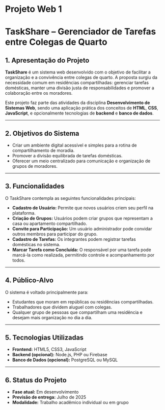 # Projeto Web 1

# TaskShare – Gerenciador de Tarefas entre Colegas de Quarto

## 1. Apresentação do Projeto

**TaskShare** é um sistema web desenvolvido com o objetivo de facilitar a organização e a convivência entre colegas de quarto. A proposta surgiu da necessidade comum em residências compartilhadas: gerenciar tarefas domésticas, manter uma divisão justa de responsabilidades e promover a colaboração entre os moradores.

Este projeto faz parte das atividades da disciplina **Desenvolvimento de Sistemas Web**, sendo uma aplicação prática dos conceitos de **HTML**, **CSS**, **JavaScript**, e opcionalmente tecnologias de **backend** e **banco de dados**.

---

## 2. Objetivos do Sistema

- Criar um ambiente digital acessível e simples para a rotina de compartilhamento de moradia.  
- Promover a divisão equilibrada de tarefas domésticas.  
- Oferecer um meio centralizado para comunicação e organização de grupos de moradores.

---

## 3. Funcionalidades

O TaskShare contempla as seguintes funcionalidades principais:

- **Cadastro de Usuário:** Permite que novos usuários criem seu perfil na plataforma.  
- **Criação de Grupos:** Usuários podem criar grupos que representam a casa ou apartamento compartilhado.  
- **Convite para Participação:** Um usuário administrador pode convidar outros membros para participar do grupo.  
- **Cadastro de Tarefas:** Os integrantes podem registrar tarefas domésticas no sistema.  
- **Marcar Tarefa como Concluída:** O responsável por uma tarefa pode marcá-la como realizada, permitindo controle e acompanhamento por todos.

---

## 4. Público-Alvo

O sistema é voltado principalmente para:

- Estudantes que moram em repúblicas ou residências compartilhadas.  
- Trabalhadores que dividem aluguel com colegas.  
- Qualquer grupo de pessoas que compartilham uma residência e desejam mais organização no dia a dia.

---

## 5. Tecnologias Utilizadas

- **Frontend:** HTML5, CSS3, JavaScript  
- **Backend (opcional):** Node.js, PHP ou Firebase  
- **Banco de Dados (opcional):** PostgreSQL ou MySQL

---

## 6. Status do Projeto

- **Fase atual:** Em desenvolvimento  
- **Previsão de entrega:** Julho de 2025  
- **Modalidade:** Trabalho acadêmico individual ou em grupo
